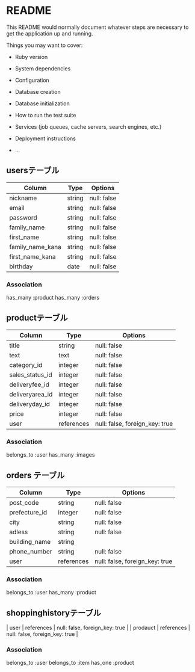# README

This README would normally document whatever steps are necessary to get the
application up and running.

Things you may want to cover:

* Ruby version

* System dependencies

* Configuration

* Database creation

* Database initialization

* How to run the test suite

* Services (job queues, cache servers, search engines, etc.)

* Deployment instructions

* ...

## usersテーブル
|Column|Type|Options|
|------|----|-------|
| nickname         | string  | null: false |
| email            | string  | null: false |
| password         | string  | null: false |
| family_name        | string  | null: false |
| first_name       | string  | null: false |
| family_name_kana   | string  | null: false |
| first_name_kana  | string  | null: false |
| birthday         | date | null: false |

### Association
 has_many :product
 has_many :orders

## productテーブル
|Column|Type|Options|
|------|----|-------|
| title | string | null: false |
| text | text | null: false |
| category_id | integer | null: false |
| sales_status_id | integer | null: false |
| deliveryfee_id | integer | null: false |
| deliveryarea_id | integer | null: false  |
| deliveryday_id | integer | null: false |
| price | integer | null: false |
| user | references | null: false, foreign_key: true |

### Association
belongs_to :user
has_many   :images

## orders テーブル
|Column|Type|Options|
|------|----|-------|
| post_code | string | null: false|
| prefecture_id | integer | null: false|
| city | string | null: false|
| adless | string | null: false|
| building_name | string |      |
| phone_number | string | null: false|
| user | references | null: false, foreign_key: true |

### Association
 belongs_to :user
 has_many :product

 ## shoppinghistoryテーブル
| user | references | null: false, foreign_key: true |
| prodauct | references | null: false, foreign_key: true |

### Association
belongs_to :user
belongs_to :item
has_one :product